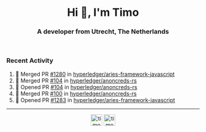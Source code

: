 <h1 align="center">Hi 👋, I'm Timo</h1>
<h3 align="center">A developer from Utrecht, The Netherlands</h3>
<br/>
<!-- https://github.com/rahuldkjain/github-profile-readme-generator --!>

<!--  <p align="left"><img src="https://github-readme-stats.vercel.app/api?username=timoglastra&show_icons=true&count_private=true&" alt="timoglastra" /></p> --!>

<!--
Github language stats
<p align="left"><img src="https://github-readme-stats.vercel.app/api/top-langs/?username=timoglastra&layout=compact" alt="timoglastra" /><p>
-->

<!-- Codestats language stats -->
<!-- <p align="left"><img src="https://codestats-readme.vercel.app/api/top-langs/?username=timoglastra&layout=compact&language_count=12" alt="timoglastra" /><p>    --!>
  
<h3>Recent Activity</h3>

<!--START_SECTION:activity-->
1. 🎉 Merged PR [#1280](https://github.com/hyperledger/aries-framework-javascript/pull/1280) in [hyperledger/aries-framework-javascript](https://github.com/hyperledger/aries-framework-javascript)
2. 🎉 Merged PR [#104](https://github.com/hyperledger/anoncreds-rs/pull/104) in [hyperledger/anoncreds-rs](https://github.com/hyperledger/anoncreds-rs)
3. 💪 Opened PR [#104](https://github.com/hyperledger/anoncreds-rs/pull/104) in [hyperledger/anoncreds-rs](https://github.com/hyperledger/anoncreds-rs)
4. 🎉 Merged PR [#100](https://github.com/hyperledger/anoncreds-rs/pull/100) in [hyperledger/anoncreds-rs](https://github.com/hyperledger/anoncreds-rs)
5. 💪 Opened PR [#1283](https://github.com/hyperledger/aries-framework-javascript/pull/1283) in [hyperledger/aries-framework-javascript](https://github.com/hyperledger/aries-framework-javascript)
<!--END_SECTION:activity-->

---

<p align="center">
<a href="https://twitter.com/timoglastra" target="blank"><img align="center" src="https://cdn.jsdelivr.net/npm/simple-icons@3.0.1/icons/twitter.svg" alt="timoglastra" height="30" width="30" /></a>
<a href="https://linkedin.com/in/timoglastra" target="blank"><img align="center" src="https://cdn.jsdelivr.net/npm/simple-icons@3.0.1/icons/linkedin.svg" alt="timoglastra" height="30" width="30" /></a>
</p>



